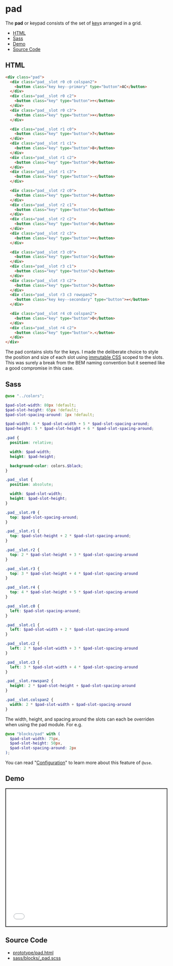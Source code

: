 # pad

The **pad** or keypad consists of the set of [key](./key.md)s arranged in a grid.

- [HTML](#html)
- [Sass](#sass)
- [Demo](#demo)
- [Source Code](#source-code)

## HTML

```html
<div class="pad">
  <div class="pad__slot r0 c0 colspan2">
    <button class="key key--primary" type="button">AC</button>
  </div>
  <div class="pad__slot r0 c2">
    <button class="key" type="button">÷</button>
  </div>
  <div class="pad__slot r0 c3">
    <button class="key" type="button">×</button>
  </div>

  <div class="pad__slot r1 c0">
    <button class="key" type="button">7</button>
  </div>
  <div class="pad__slot r1 c1">
    <button class="key" type="button">8</button>
  </div>
  <div class="pad__slot r1 c2">
    <button class="key" type="button">9</button>
  </div>
  <div class="pad__slot r1 c3">
    <button class="key" type="button">-</button>
  </div>

  <div class="pad__slot r2 c0">
    <button class="key" type="button">4</button>
  </div>
  <div class="pad__slot r2 c1">
    <button class="key" type="button">5</button>
  </div>
  <div class="pad__slot r2 c2">
    <button class="key" type="button">6</button>
  </div>
  <div class="pad__slot r2 c3">
    <button class="key" type="button">+</button>
  </div>

  <div class="pad__slot r3 c0">
    <button class="key" type="button">1</button>
  </div>
  <div class="pad__slot r3 c1">
    <button class="key" type="button">2</button>
  </div>
  <div class="pad__slot r3 c2">
    <button class="key" type="button">3</button>
  </div>
  <div class="pad__slot r3 c3 rowspan2">
    <button class="key key--secondary" type="button">=</button>
  </div>

  <div class="pad__slot r4 c0 colspan2">
    <button class="key" type="button">0</button>
  </div>
  <div class="pad__slot r4 c2">
    <button class="key" type="button">.</button>
  </div>
</div>
```

The pad contains slots for the keys. I made the deliberate choice to style the position and size of each slot using [immutable CSS](https://csswizardry.com/2015/03/immutable-css/) scoped to the slots. This was surely a break from the BEM naming convention but it seemed like a good compromise in this case.

## Sass

```scss
@use "../colors";

$pad-slot-width: 80px !default;
$pad-slot-height: 65px !default;
$pad-slot-spacing-around: 1px !default;

$pad-width: 4 * $pad-slot-width + 5 * $pad-slot-spacing-around;
$pad-height: 5 * $pad-slot-height + 6 * $pad-slot-spacing-around;

.pad {
  position: relative;

  width: $pad-width;
  height: $pad-height;

  background-color: colors.$black;
}

.pad__slot {
  position: absolute;

  width: $pad-slot-width;
  height: $pad-slot-height;
}

.pad__slot.r0 {
  top: $pad-slot-spacing-around;
}

.pad__slot.r1 {
  top: $pad-slot-height + 2 * $pad-slot-spacing-around;
}

.pad__slot.r2 {
  top: 2 * $pad-slot-height + 3 * $pad-slot-spacing-around
}

.pad__slot.r3 {
  top: 3 * $pad-slot-height + 4 * $pad-slot-spacing-around
}

.pad__slot.r4 {
  top: 4 * $pad-slot-height + 5 * $pad-slot-spacing-around
}

.pad__slot.c0 {
  left: $pad-slot-spacing-around;
}

.pad__slot.c1 {
  left: $pad-slot-width + 2 * $pad-slot-spacing-around
}

.pad__slot.c2 {
  left: 2 * $pad-slot-width + 3 * $pad-slot-spacing-around
}

.pad__slot.c3 {
  left: 3 * $pad-slot-width + 4 * $pad-slot-spacing-around
}

.pad__slot.rowspan2 {
  height: 2 * $pad-slot-height + $pad-slot-spacing-around
}

.pad__slot.colspan2 {
  width: 2 * $pad-slot-width + $pad-slot-spacing-around
}
```

The width, height, and spacing around the slots can each be overriden when using the pad module. For e.g.

```scss
@use "blocks/pad" with (
  $pad-slot-width: 75px,
  $pad-slot-height: 50px,
  $pad-slot-spacing-around: 2px
);
```

You can read "[Configuration](https://sass-lang.com/documentation/at-rules/use/#configuration)" to learn more about this feature of `@use`.

## Demo

<iframe src="./demo/pad.html" style="width: 100%; height: 430px; border: 2px solid #333;"></iframe>

## Source Code

- [prototype/pad.html](https://github.com/dwayne/elm-calculator/blob/1.0.0/prototype/pad.html)
- [sass/blocks/_pad.scss](https://github.com/dwayne/elm-calculator/blob/1.0.0/sass/blocks/_pad.scss)
